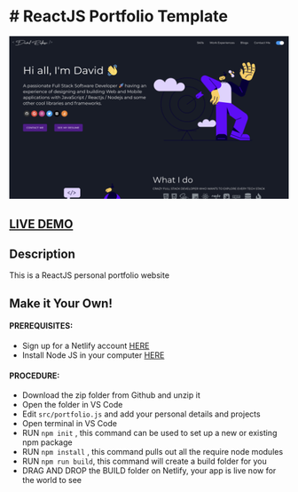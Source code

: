 # # ReactJS Portfolio Template      

![ReactJS Resume Website Template](portfolio.png?raw=true "ReactJS Resume Website Template")

## <a href="https://pensive-golick-762a4c.netlify.app" target="_blank">LIVE DEMO</a>

## Description
This is a ReactJS personal portfolio website  

## Make it Your Own!
#### PREREQUISITES:
- Sign up for a Netlify account <a href='https://www.netlify.com'>HERE</a>
- Install Node JS in your computer <a href='https://nodejs.org/en/'>HERE</a>
#### PROCEDURE:
- Download the zip folder from Github and unzip it
- Open the folder in VS Code
- Edit <code>src/portfolio.js</code> and add your personal details and projects
- Open terminal in VS Code
- RUN <code>npm init</code> , this command can be used to set up a new or existing npm package
- RUN <code>npm install</code> , this command pulls out all the require node modules
- RUN <code>npm run build</code>, this command will create a build folder for you
- DRAG AND DROP the BUILD folder on Netlify, your app is live now for the world to see

